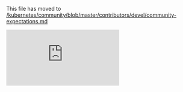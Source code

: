 This file has moved to [/kubernetes/community/blob/master/contributors/devel/community-expectations.md](https://github.com/kubernetes/community/blob/master/contributors/devel/community-expectations.md)


<!-- BEGIN MUNGE: GENERATED_ANALYTICS -->
[![Analytics](https://kubernetes-site.appspot.com/UA-36037335-10/GitHub/docs/devel/community-expectations.md?pixel)]()
<!-- END MUNGE: GENERATED_ANALYTICS -->
